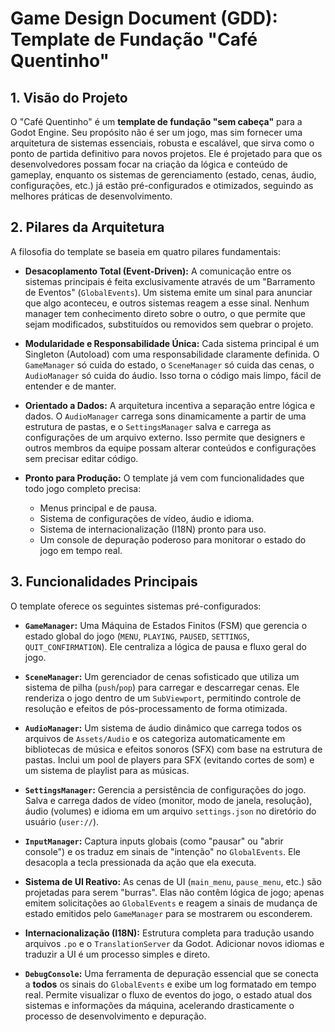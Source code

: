 # Game Design Document (GDD): Template de Fundação "Café Quentinho"

## 1. Visão do Projeto

O "Café Quentinho" é um **template de fundação "sem cabeça"** para a Godot Engine. Seu propósito não é ser um jogo, mas sim fornecer uma arquitetura de sistemas essenciais, robusta e escalável, que sirva como o ponto de partida definitivo para novos projetos. Ele é projetado para que os desenvolvedores possam focar na criação da lógica e conteúdo de gameplay, enquanto os sistemas de gerenciamento (estado, cenas, áudio, configurações, etc.) já estão pré-configurados e otimizados, seguindo as melhores práticas de desenvolvimento.

## 2. Pilares da Arquitetura

A filosofia do template se baseia em quatro pilares fundamentais:

*   **Desacoplamento Total (Event-Driven):** A comunicação entre os sistemas principais é feita exclusivamente através de um "Barramento de Eventos" (`GlobalEvents`). Um sistema emite um sinal para anunciar que algo aconteceu, e outros sistemas reagem a esse sinal. Nenhum manager tem conhecimento direto sobre o outro, o que permite que sejam modificados, substituídos ou removidos sem quebrar o projeto.

*   **Modularidade e Responsabilidade Única:** Cada sistema principal é um Singleton (Autoload) com uma responsabilidade claramente definida. O `GameManager` só cuida do estado, o `SceneManager` só cuida das cenas, o `AudioManager` só cuida do áudio. Isso torna o código mais limpo, fácil de entender e de manter.

*   **Orientado a Dados:** A arquitetura incentiva a separação entre lógica e dados. O `AudioManager` carrega sons dinamicamente a partir de uma estrutura de pastas, e o `SettingsManager` salva e carrega as configurações de um arquivo externo. Isso permite que designers e outros membros da equipe possam alterar conteúdos e configurações sem precisar editar código.

*   **Pronto para Produção:** O template já vem com funcionalidades que todo jogo completo precisa:
    *   Menus principal e de pausa.
    *   Sistema de configurações de vídeo, áudio e idioma.
    *   Sistema de internacionalização (I18N) pronto para uso.
    *   Um console de depuração poderoso para monitorar o estado do jogo em tempo real.

## 3. Funcionalidades Principais

O template oferece os seguintes sistemas pré-configurados:

*   **`GameManager`:** Uma Máquina de Estados Finitos (FSM) que gerencia o estado global do jogo (`MENU`, `PLAYING`, `PAUSED`, `SETTINGS`, `QUIT_CONFIRMATION`). Ele centraliza a lógica de pausa e fluxo geral do jogo.

*   **`SceneManager`:** Um gerenciador de cenas sofisticado que utiliza um sistema de pilha (`push`/`pop`) para carregar e descarregar cenas. Ele renderiza o jogo dentro de um `SubViewport`, permitindo controle de resolução e efeitos de pós-processamento de forma otimizada.

*   **`AudioManager`:** Um sistema de áudio dinâmico que carrega todos os arquivos de `Assets/Audio` e os categoriza automaticamente em bibliotecas de música e efeitos sonoros (SFX) com base na estrutura de pastas. Inclui um pool de players para SFX (evitando cortes de som) e um sistema de playlist para as músicas.

*   **`SettingsManager`:** Gerencia a persistência de configurações do jogo. Salva e carrega dados de vídeo (monitor, modo de janela, resolução), áudio (volumes) e idioma em um arquivo `settings.json` no diretório do usuário (`user://`).

*   **`InputManager`:** Captura inputs globais (como "pausar" ou "abrir console") e os traduz em sinais de "intenção" no `GlobalEvents`. Ele desacopla a tecla pressionada da ação que ela executa.

*   **Sistema de UI Reativo:** As cenas de UI (`main_menu`, `pause_menu`, etc.) são projetadas para serem "burras". Elas não contêm lógica de jogo; apenas emitem solicitações ao `GlobalEvents` e reagem a sinais de mudança de estado emitidos pelo `GameManager` para se mostrarem ou esconderem.

*   **Internacionalização (I18N):** Estrutura completa para tradução usando arquivos `.po` e o `TranslationServer` da Godot. Adicionar novos idiomas e traduzir a UI é um processo simples e direto.

*   **`DebugConsole`:** Uma ferramenta de depuração essencial que se conecta a **todos** os sinais do `GlobalEvents` e exibe um log formatado em tempo real. Permite visualizar o fluxo de eventos do jogo, o estado atual dos sistemas e informações da máquina, acelerando drasticamente o processo de desenvolvimento e depuração.
